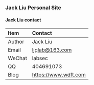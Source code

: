 ###  Jack Liu Personal Site

#### Jack Liu contact

| Item  | Contact |
| :------ | :---------- |
| Author | Jack Liu |
| Email | ljqlab@163.com |
| WeChat | labsec |
| QQ | 404691073 |
| Blog | https://www.wdft.com |
